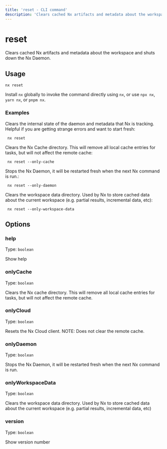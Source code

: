 ```yaml
---
title: 'reset - CLI command'
description: 'Clears cached Nx artifacts and metadata about the workspace and shuts down the Nx Daemon.'
---
```


# reset

Clears cached Nx artifacts and metadata about the workspace and shuts down the Nx Daemon.

## Usage

```shell
nx reset
```

Install `nx` globally to invoke the command directly using `nx`, or use `npx nx`, `yarn nx`, or `pnpm nx`.

### Examples

Clears the internal state of the daemon and metadata that Nx is tracking. Helpful if you are getting strange errors and want to start fresh:

```shell
 nx reset
```

Clears the Nx Cache directory. This will remove all local cache entries for tasks, but will not affect the remote cache:

```shell
 nx reset --only-cache
```

Stops the Nx Daemon, it will be restarted fresh when the next Nx command is run.:

```shell
 nx reset --only-daemon
```

Clears the workspace data directory. Used by Nx to store cached data about the current workspace (e.g. partial results, incremental data, etc):

```shell
 nx reset --only-workspace-data
```

## Options

### help

Type: `boolean`

Show help

### onlyCache

Type: `boolean`

Clears the Nx cache directory. This will remove all local cache entries for tasks, but will not affect the remote cache.

### onlyCloud

Type: `boolean`

Resets the Nx Cloud client. NOTE: Does not clear the remote cache.

### onlyDaemon

Type: `boolean`

Stops the Nx Daemon, it will be restarted fresh when the next Nx command is run.

### onlyWorkspaceData

Type: `boolean`

Clears the workspace data directory. Used by Nx to store cached data about the current workspace (e.g. partial results, incremental data, etc)

### version

Type: `boolean`

Show version number
